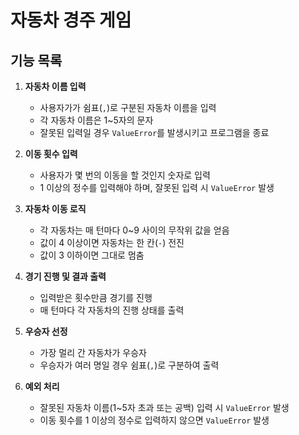 # 자동차 경주 게임

## 기능 목록

1. **자동차 이름 입력**
   - 사용자가가 쉼표(`,`)로 구분된 자동차 이름을 입력
   - 각 자동차 이름은 1~5자의 문자
   - 잘못된 입력일 경우 `ValueError`를 발생시키고 프로그램을 종료

2. **이동 횟수 입력**
   - 사용자가 몇 번의 이동을 할 것인지 숫자로 입력
   - 1 이상의 정수를 입력해야 하며, 잘못된 입력 시 `ValueError` 발생

3. **자동차 이동 로직**
   - 각 자동차는 매 턴마다 0~9 사이의 무작위 값을 얻음
   - 값이 4 이상이면 자동차는 한 칸(`-`) 전진
   - 값이 3 이하이면 그대로 멈춤

4. **경기 진행 및 결과 출력**
   - 입력받은 횟수만큼 경기를 진행
   - 매 턴마다 각 자동차의 진행 상태를 출력

5. **우승자 선정**
   - 가장 멀리 간 자동차가 우승자
   - 우승자가 여러 명일 경우 쉼표(`,`)로 구분하여 출력

6. **예외 처리**
   - 잘못된 자동차 이름(1~5자 초과 또는 공백) 입력 시 `ValueError` 발생
   - 이동 횟수를 1 이상의 정수로 입력하지 않으면 `ValueError` 발생